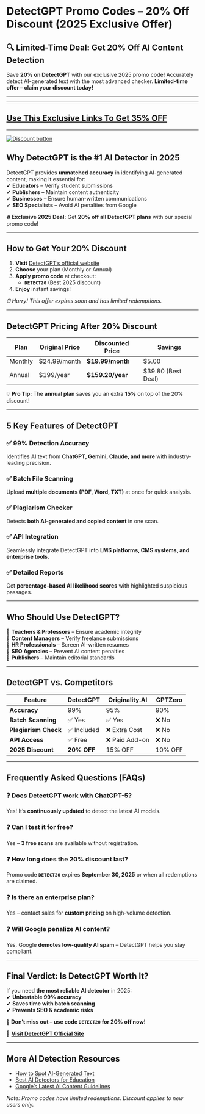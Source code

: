 # DetectGPT Promo Codes – 20% Off Discount (2025 Exclusive Offer) 

## **🔍 Limited-Time Deal: Get 20% Off AI Content Detection**  

Save **20% on DetectGPT** with our exclusive 2025 promo code! Accurately detect AI-generated text with the most advanced checker. **Limited-time offer – claim your discount today!**  

---  
---  
## [Use This Exclusive Links To Get 35% OFF](https://detectgpt.com/?ref=abdul)
---  

[![Discount button](https://github.com/user-attachments/assets/e86cc68c-81ac-4f8e-a46c-e2eef07f4ced)](https://detectgpt.com/?ref=abdul)




## **Why DetectGPT is the #1 AI Detector in 2025**  

DetectGPT provides **unmatched accuracy** in identifying AI-generated content, making it essential for:  
✔ **Educators** – Verify student submissions  
✔ **Publishers** – Maintain content authenticity  
✔ **Businesses** – Ensure human-written communications  
✔ **SEO Specialists** – Avoid AI penalties from Google  

**🔥 Exclusive 2025 Deal:** Get **20% off all DetectGPT plans** with our special promo code!  

---  

## **How to Get Your 20% Discount**  

1. **Visit** [DetectGPT’s official website](https://www.detectgpt.com)  
2. **Choose** your plan (Monthly or Annual)  
3. **Apply promo code** at checkout:  
   - **`DETECT20`** (Best 2025 discount)  
4. **Enjoy** instant savings!  

*⏰ Hurry! This offer expires soon and has limited redemptions.*  

---  

## **DetectGPT Pricing After 20% Discount**  

| Plan | Original Price | Discounted Price | Savings |  
|------|--------------|----------------|--------|  
| Monthly | $24.99/month | **$19.99/month** | $5.00 |  
| Annual | $199/year | **$159.20/year** | $39.80 (Best Deal) |  

💡 **Pro Tip:** The **annual plan** saves you an extra **15%** on top of the 20% discount!  

---  

## **5 Key Features of DetectGPT**  

### **✅ 99% Detection Accuracy**  
Identifies AI text from **ChatGPT, Gemini, Claude, and more** with industry-leading precision.  

### **✅ Batch File Scanning**  
Upload **multiple documents (PDF, Word, TXT)** at once for quick analysis.  

### **✅ Plagiarism Checker**  
Detects **both AI-generated and copied content** in one scan.  

### **✅ API Integration**  
Seamlessly integrate DetectGPT into **LMS platforms, CMS systems, and enterprise tools**.  

### **✅ Detailed Reports**  
Get **percentage-based AI likelihood scores** with highlighted suspicious passages.  

---  

## **Who Should Use DetectGPT?**  

🔹 **Teachers & Professors** – Ensure academic integrity  
🔹 **Content Managers** – Verify freelance submissions  
🔹 **HR Professionals** – Screen AI-written resumes  
🔹 **SEO Agencies** – Prevent AI content penalties  
🔹 **Publishers** – Maintain editorial standards  

---  

## **DetectGPT vs. Competitors**  

| Feature | DetectGPT | Originality.AI | GPTZero |  
|---------|----------|---------------|--------|  
| **Accuracy** | 99% | 95% | 90% |  
| **Batch Scanning** | ✅ Yes | ✅ Yes | ❌ No |  
| **Plagiarism Check** | ✅ Included | ❌ Extra Cost | ❌ No |  
| **API Access** | ✅ Free | ❌ Paid Add-on | ❌ No |  
| **2025 Discount** | **20% OFF** | 15% OFF | 10% OFF |  

---  

## **Frequently Asked Questions (FAQs)**  

### **❓ Does DetectGPT work with ChatGPT-5?**  
Yes! It’s **continuously updated** to detect the latest AI models.  

### **❓ Can I test it for free?**  
Yes – **3 free scans** are available without registration.  

### **❓ How long does the 20% discount last?**  
Promo code **`DETECT20`** expires **September 30, 2025** or when all redemptions are claimed.  

### **❓ Is there an enterprise plan?**  
Yes – contact sales for **custom pricing** on high-volume detection.  

### **❓ Will Google penalize AI content?**  
Yes, Google **demotes low-quality AI spam** – DetectGPT helps you stay compliant.  

---  

## **Final Verdict: Is DetectGPT Worth It?**  

If you need **the most reliable AI detector** in 2025:  
✔ **Unbeatable 99% accuracy**  
✔ **Saves time with batch scanning**  
✔ **Prevents SEO & academic risks**  

**🚀 Don’t miss out – use code `DETECT20` for 20% off now!**  

🔗 **[Visit DetectGPT Official Site](https://www.detectgpt.com)**  

---  

## **More AI Detection Resources**  
- [How to Spot AI-Generated Text](#)  
- [Best AI Detectors for Education](#)  
- [Google’s Latest AI Content Guidelines](#)  

*Note: Promo codes have limited redemptions. Discount applies to new users only.*
